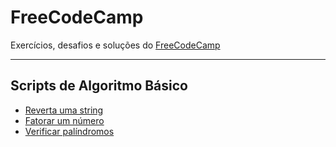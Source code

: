 # FreeCodeCamp

Exercícios, desafios e soluções do [FreeCodeCamp](https://www.freecodecamp.com)

---

## Scripts de Algoritmo Básico
- [Reverta uma string](https://github.com/bcarvalho89/freecodecamp/tree/master/pt_BR/reverta-uma-string)
- [Fatorar um número](https://github.com/bcarvalho89/freecodecamp/tree/master/pt_BR/fatorar-um-numero)
- [Verificar palíndromos](https://github.com/bcarvalho89/freecodecamp/tree/master/pt_BR/verificar-palindromos)